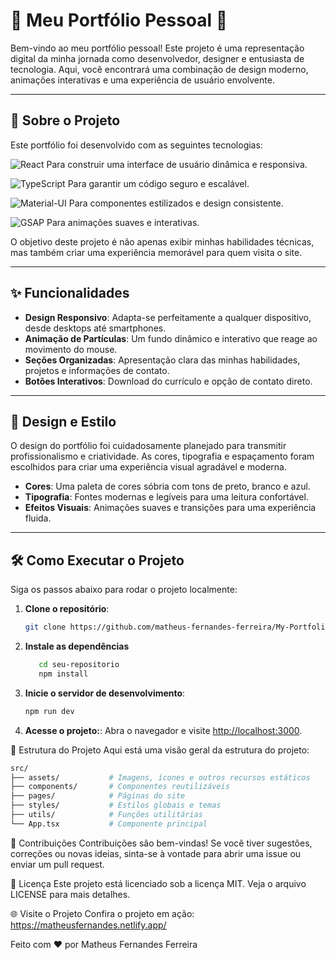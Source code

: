 # 🌟 Meu Portfólio Pessoal 🌟

Bem-vindo ao meu portfólio pessoal! Este projeto é uma representação digital da minha jornada como desenvolvedor, designer e entusiasta de tecnologia. Aqui, você encontrará uma combinação de design moderno, animações interativas e uma experiência de usuário envolvente.

---

## 🚀 Sobre o Projeto

Este portfólio foi desenvolvido com as seguintes tecnologias:

![React](https://img.shields.io/badge/React-20232A?style=for-the-badge&logo=react&logoColor=61DAFB&logoWidth=20&) Para construir uma interface de usuário dinâmica e responsiva.

![TypeScript](https://img.shields.io/badge/TypeScript-3178C6?style=for-the-badge&logo=typescript&logoColor=white) Para garantir um código seguro e escalável.

![Material-UI](https://img.shields.io/badge/Material--UI-0081CB?style=for-the-badge&logo=mui&logoColor=white) Para componentes estilizados e design consistente.

![GSAP](https://img.shields.io/badge/GSAP-88CE02?style=for-the-badge&logo=greensock&logoColor=white) Para animações suaves e interativas.

O objetivo deste projeto é não apenas exibir minhas habilidades técnicas, mas também criar uma experiência memorável para quem visita o site.

---

## ✨ Funcionalidades

- **Design Responsivo**: Adapta-se perfeitamente a qualquer dispositivo, desde desktops até smartphones.
- **Animação de Partículas**: Um fundo dinâmico e interativo que reage ao movimento do mouse.
- **Seções Organizadas**: Apresentação clara das minhas habilidades, projetos e informações de contato.
- **Botões Interativos**: Download do currículo e opção de contato direto.

---

## 🎨 Design e Estilo

O design do portfólio foi cuidadosamente planejado para transmitir profissionalismo e criatividade. As cores, tipografia e espaçamento foram escolhidos para criar uma experiência visual agradável e moderna.

- **Cores**: Uma paleta de cores sóbria com tons de preto, branco e azul.
- **Tipografia**: Fontes modernas e legíveis para uma leitura confortável.
- **Efeitos Visuais**: Animações suaves e transições para uma experiência fluida.

---

## 🛠️ Como Executar o Projeto

Siga os passos abaixo para rodar o projeto localmente:

1. **Clone o repositório**:

   ```bash
   git clone https://github.com/matheus-fernandes-ferreira/My-Portfolio.git
   ```

2. **Instale as dependências**

   ```bash
      cd seu-repositorio
      npm install
   ```

3. **Inicie o servidor de desenvolvimento**:

   ```bash
   npm run dev
   ```

4. **Acesse o projeto:**:
Abra o navegador e visite <http://localhost:3000>.

📂 Estrutura do Projeto
Aqui está uma visão geral da estrutura do projeto:

```bash
src/
├── assets/           # Imagens, ícones e outros recursos estáticos
├── components/       # Componentes reutilizáveis
├── pages/            # Páginas do site
├── styles/           # Estilos globais e temas
├── utils/            # Funções utilitárias
└── App.tsx           # Componente principal
```

🤝 Contribuições
Contribuições são bem-vindas! Se você tiver sugestões, correções ou novas ideias, sinta-se à vontade para abrir uma issue ou enviar um pull request.

📄 Licença
Este projeto está licenciado sob a licença MIT. Veja o arquivo LICENSE para mais detalhes.

🌐 Visite o Projeto
Confira o projeto em ação: <https://matheusfernandes.netlify.app/>

Feito com ❤️ por Matheus Fernandes Ferreira
